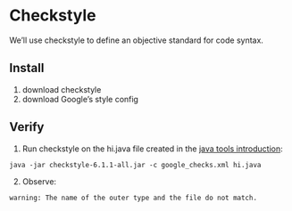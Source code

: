 # Checkstyle

We’ll use checkstyle to define an objective standard for code syntax. 

## Install

1. download checkstyle
2. download Google’s style config

## Verify

1. Run checkstyle on the hi.java file created in the [java tools introduction](tools/java.md):
```
java -jar checkstyle-6.1.1-all.jar -c google_checks.xml hi.java
```
2. Observe:
```
warning: The name of the outer type and the file do not match.
```